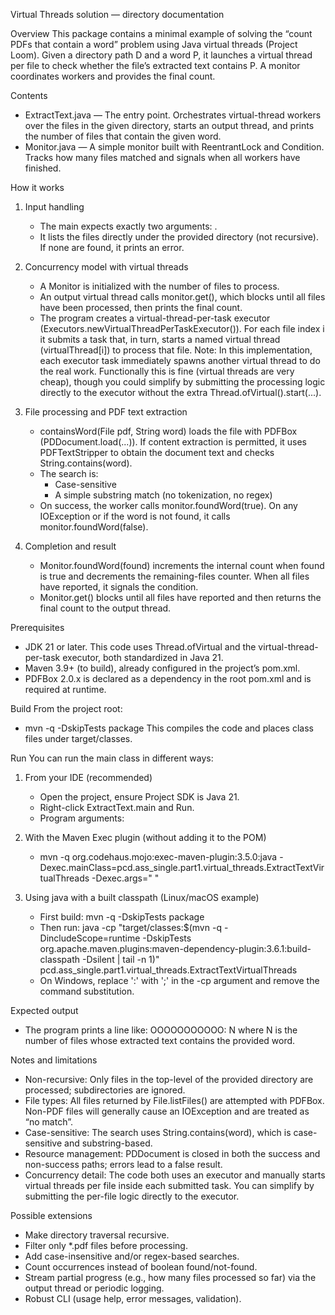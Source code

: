 Virtual Threads solution — directory documentation

Overview
This package contains a minimal example of solving the “count PDFs that contain a word” problem using Java virtual threads (Project Loom).
Given a directory path D and a word P, it launches a virtual thread per file to check whether the file’s extracted text contains P. A monitor coordinates workers and provides the final count.

Contents
- ExtractText.java — The entry point. Orchestrates virtual-thread workers over the files in the given directory, starts an output thread, and prints the number of files that contain the given word.
- Monitor.java — A simple monitor built with ReentrantLock and Condition. Tracks how many files matched and signals when all workers have finished.

How it works
1) Input handling
   - The main expects exactly two arguments: <directory> <word>.
   - It lists the files directly under the provided directory (not recursive). If none are found, it prints an error.

2) Concurrency model with virtual threads
   - A Monitor is initialized with the number of files to process.
   - An output virtual thread calls monitor.get(), which blocks until all files have been processed, then prints the final count.
   - The program creates a virtual-thread-per-task executor (Executors.newVirtualThreadPerTaskExecutor()). For each file index i it submits a task that, in turn, starts a named virtual thread (virtualThread[i]) to process that file.
     Note: In this implementation, each executor task immediately spawns another virtual thread to do the real work. Functionally this is fine (virtual threads are very cheap), though you could simplify by submitting the processing logic directly to the executor without the extra Thread.ofVirtual().start(...).

3) File processing and PDF text extraction
   - containsWord(File pdf, String word) loads the file with PDFBox (PDDocument.load(...)). If content extraction is permitted, it uses PDFTextStripper to obtain the document text and checks String.contains(word).
   - The search is:
     - Case-sensitive
     - A simple substring match (no tokenization, no regex)
   - On success, the worker calls monitor.foundWord(true). On any IOException or if the word is not found, it calls monitor.foundWord(false).

4) Completion and result
   - Monitor.foundWord(found) increments the internal count when found is true and decrements the remaining-files counter. When all files have reported, it signals the condition.
   - Monitor.get() blocks until all files have reported and then returns the final count to the output thread.

Prerequisites
- JDK 21 or later. This code uses Thread.ofVirtual and the virtual-thread-per-task executor, both standardized in Java 21.
- Maven 3.9+ (to build), already configured in the project’s pom.xml.
- PDFBox 2.0.x is declared as a dependency in the root pom.xml and is required at runtime.

Build
From the project root:
- mvn -q -DskipTests package
This compiles the code and places class files under target/classes.

Run
You can run the main class in different ways:
1) From your IDE (recommended)
   - Open the project, ensure Project SDK is Java 21.
   - Right-click ExtractText.main and Run.
   - Program arguments: <directory> <word>

2) With the Maven Exec plugin (without adding it to the POM)
   - mvn -q org.codehaus.mojo:exec-maven-plugin:3.5.0:java -Dexec.mainClass=pcd.ass_single.part1.virtual_threads.ExtractTextVirtualThreads -Dexec.args="<directory> <word>"

3) Using java with a built classpath (Linux/macOS example)
   - First build: mvn -q -DskipTests package
   - Then run:
     java -cp "target/classes:$(mvn -q -DincludeScope=runtime -DskipTests org.apache.maven.plugins:maven-dependency-plugin:3.6.1:build-classpath -Dsilent | tail -n 1)" \
       pcd.ass_single.part1.virtual_threads.ExtractTextVirtualThreads <directory> <word>
   - On Windows, replace ':' with ';' in the -cp argument and remove the command substitution.

Expected output
- The program prints a line like:
  OOOOOOOOOOO: N
  where N is the number of files whose extracted text contains the provided word.

Notes and limitations
- Non-recursive: Only files in the top-level of the provided directory are processed; subdirectories are ignored.
- File types: All files returned by File.listFiles() are attempted with PDFBox. Non-PDF files will generally cause an IOException and are treated as “no match”.
- Case-sensitive: The search uses String.contains(word), which is case-sensitive and substring-based.
- Resource management: PDDocument is closed in both the success and non-success paths; errors lead to a false result.
- Concurrency detail: The code both uses an executor and manually starts virtual threads per file inside each submitted task. You can simplify by submitting the per-file logic directly to the executor.

Possible extensions
- Make directory traversal recursive.
- Filter only *.pdf files before processing.
- Add case-insensitive and/or regex-based searches.
- Count occurrences instead of boolean found/not-found.
- Stream partial progress (e.g., how many files processed so far) via the output thread or periodic logging.
- Robust CLI (usage help, error messages, validation).